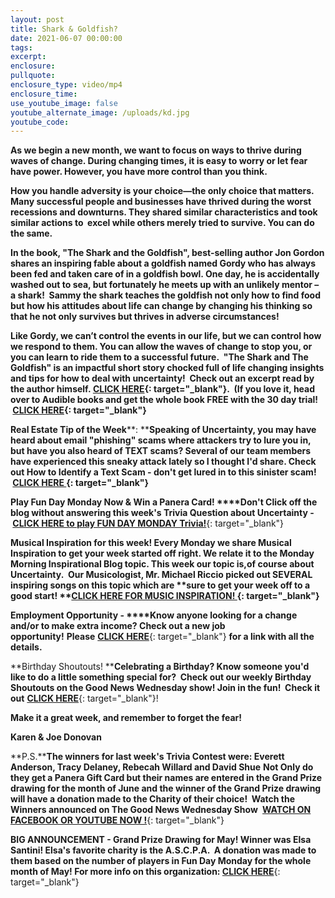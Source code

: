 ```yaml
---
layout: post
title: Shark & Goldfish?
date: 2021-06-07 00:00:00
tags:
excerpt:
enclosure:
pullquote:
enclosure_type: video/mp4
enclosure_time:
use_youtube_image: false
youtube_alternate_image: /uploads/kd.jpg
youtube_code:
---
```

**As we begin a new month, we want to focus on ways to thrive during waves of change. During changing times, it is easy to worry or let fear have power. However, you have more control than you think.**

**How you handle adversity is your choice—the only choice that matters. Many successful people and businesses have thrived during the worst recessions and downturns. They shared similar characteristics and took similar actions to &nbsp;excel while others merely tried to survive. You can do the same.**

**In the book, "The Shark and the Goldfish", best-selling author Jon Gordon shares an inspiring fable about a goldfish named Gordy who has always been fed and taken care of in a goldfish bowl. One day, he is accidentally washed out to sea, but fortunately he meets up with an unlikely mentor – a shark\! &nbsp;Sammy the shark teaches the goldfish not only how to find food but how his attitudes about life can change by changing his thinking so that he not only survives but thrives in adverse circumstances\! &nbsp;**

**Like Gordy, we can’t control the events in our life, but we can control how we respond to them. You can allow the waves of change to stop you, or you can learn to ride them to a successful future.&nbsp; "The Shark and The Goldfish" is an impactful short story chocked full of life changing insights and tips for how to deal with uncertainty\!&nbsp; Check out an excerpt read by the author himself.&nbsp;[CLICK HERE](https://t.e2ma.net/click/wqv6oe/sbltq1c/crqvmn){: target="_blank"}.&nbsp; (If you love it, head over to Audible books and get the whole book FREE with the 30 day trial\! &nbsp;[CLICK HERE](https://t.e2ma.net/click/wqv6oe/sbltq1c/sjrvmn){: target="_blank"}**

**Real Estate Tip of the Week****\:&nbsp;****Speaking of Uncertainty, you may have heard about email "phishing" scams where attackers try to lure you in, but have you also heard of TEXT scams? Several of our team members have experienced this sneaky attack lately so I thought I'd share. Check out How to Identify a Text Scam - don't get lured in to this sinister scam\! &nbsp;[CLICK HERE&nbsp;](https://t.e2ma.net/click/wqv6oe/sbltq1c/8bsvmn){: target="_blank"}&nbsp;**

**Play Fun Day Monday Now & Win a Panera Card\!&nbsp;****Don't Click off the blog without answering this week's Trivia Question about Uncertainty -&nbsp;**[**CLICK HERE to play FUN DAY MONDAY Trivia\!**](https://t.e2ma.net/click/wqv6oe/sbltq1c/o4svmn){: target="_blank"}

**Musical Inspiration for this week\!&nbsp;****Every Monday we share Musical Inspiration to get your week started off right. We relate it to the Monday Morning Inspirational Blog topic. This week our topic is,of course about Uncertainty.&nbsp; Our Musicologist, Mr. Michael Riccio picked out SEVERAL inspiring songs on this topic which are**&nbsp;**sure to get your week off to a good start\!&nbsp;****[CLICK HERE FOR MUSIC INSPIRATION\!&nbsp;](https://t.e2ma.net/click/wqv6oe/sbltq1c/4wtvmn){: target="_blank"}**&nbsp;

**Employment Opportunity -&nbsp;****Know anyone looking for a change and/or to make extra income? Check out a new job opportunity\!**&nbsp;**Please**&nbsp;[**CLICK HERE**](https://t.e2ma.net/click/wqv6oe/sbltq1c/kpuvmn){: target="_blank"}&nbsp;**for a link with all the details.**

**Birthday Shoutouts\!&nbsp;****Celebrating a Birthday? Know someone you'd like to do a little something special for?&nbsp; Check out our weekly Birthday Shoutouts on the Good News Wednesday show\! Join in the fun\!&nbsp; Check it out**&nbsp;[**CLICK HERE**](https://t.e2ma.net/click/wqv6oe/sbltq1c/0hvvmn){: target="_blank"}\!

**Make it a great week, and remember to forget the fear\!**

**Karen & Joe Donovan**

**P.S.****The winners for last week's Trivia Contest were: Everett Anderson, Tracy Delaney, Rebecah Willard and David Shue**&nbsp;**Not Only do they get a Panera Gift Card but their names are entered in the Grand Prize drawing for the month of June and the winner of the Grand Prize drawing will have a donation made to the Charity of their choice\! &nbsp;Watch the Winners announced on The Good News Wednesday Show&nbsp;**&nbsp;[**WATCH ON FACEBOOK OR YOUTUBE NOW \!**](https://t.e2ma.net/click/wqv6oe/sbltq1c/gawvmn){: target="_blank"}

**BIG ANNOUNCEMENT - Grand Prize Drawing for May\! Winner was Elsa Santini\! Elsa's favorite charity is the A.S.C.P.A. &nbsp;A donation was made to them based on the number of players in Fun Day Monday for the whole month of May\! For more info on this organization:&nbsp;**[**CLICK HERE**](https://t.e2ma.net/click/wqv6oe/sbltq1c/w2wvmn){: target="_blank"}
